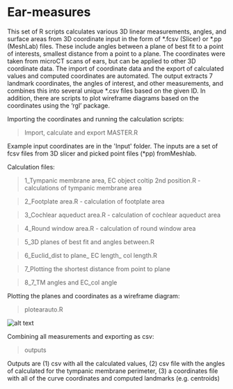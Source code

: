 # Ear-measures

This set of R scripts calculates various 3D linear measurements, angles, and surface areas from 3D coordinate input in the form of *.fcsv (Slicer) or *.pp (MeshLab) files. These include angles between a plane of best fit to a point of interests, smallest distance from a point to a plane. The coordinates were taken from microCT scans of ears, but can be applied to other 3D coordinate data. The import of coordinate data and the export of calculated values and computed coordinates are automated. The output extracts 7 landmark coordinates, the angles of interest, and other measurements, and combines this into several unique *.csv files based on the given ID. In addition, there are scripts to plot wireframe diagrams based on the coordinates using the ‘rgl’ package.


Importing the coordinates and running the calculation scripts:
> Import, calculate and export MASTER.R

Example input coordinates are in the 'Input' folder. The inputs are a set of fcsv files from 3D slicer and picked point files (*pp) fromMeshlab. 

Calculation files:

> 1_Tympanic membrane area, EC object coltip 2nd position.R - calculations of tympanic membrane area

> 2_Footplate area.R - calculation of footplate area

> 3_Cochlear aqueduct area.R - calculation of cochlear aqueduct area

> 4_Round window area.R - calculation of round window area

> 5_3D planes of best fit and angles between.R

> 6_Euclid_dist to plane_ EC length_ col length.R

> 7_Plotting the shortest distance from point to plane

> 8_7_TM angles and EC_col angle


Plotting the planes and coordinates as a wireframe diagram:

> plotearauto.R

![alt text](/Capture.PNG.png)

Combining all measurements and exporting as csv:

> outputs

Outputs are (1) csv with all the calculated values, (2) csv file with the angles of calculated for the tympanic membrane perimeter, (3) a coordinates file with all of the curve coordinates and computed landmarks (e.g. centroids)
